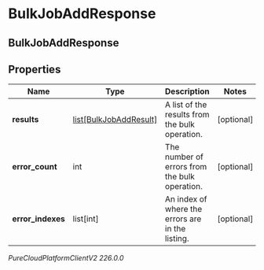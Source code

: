 # BulkJobAddResponse

## BulkJobAddResponse

## Properties

|Name | Type | Description | Notes|
|------------ | ------------- | ------------- | -------------|
| **results** | [list[BulkJobAddResult]](BulkJobAddResult) | A list of the results from the bulk operation. | [optional] |
| **error_count** | int | The number of errors from the bulk operation. | [optional] |
| **error_indexes** | list[int] | An index of where the errors are in the listing. | [optional] |



_PureCloudPlatformClientV2 226.0.0_
